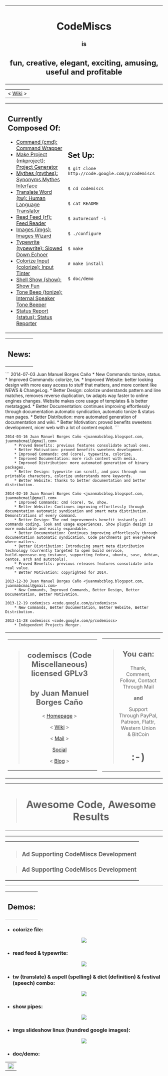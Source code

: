<table width='100%'>
<tr>
<td align='center'>
<h1>CodeMiscs</h1>
<h3>is</h3>
<h2>fun, creative, elegant, exciting, amusing, useful and profitable</h2>
</td>
</tr>
</table>

<table width='100%'>
<tr>
<td align='center'>
< <a href='http://code.google.com/p/codemiscs/wiki/'>Wiki</a> ><br>
</td>
</tr>
</table>

<table width='100%' align='center'>
<tr>
<td>
<h2>Currently Composed Of:</h2>
<ul><li><a href='Command.md'>Command (cmd): Command Wrapper</a>
</li><li><a href='MakeProject.md'>Make Project (mkproject): Project Generator</a>
</li><li><a href='Mythes.md'>Mythes (mythes): Synonyms Mythes Interface</a>
</li><li><a href='TranslateWord.md'>Translate Word (tw): Human Language Translator</a>
</li><li><a href='ReadFeed.md'>Read Feed (rf): Feed Reader</a>
</li><li><a href='Images.md'>Images (imgs): Images Wizard</a>
</li><li><a href='Typewrite.md'>Typewrite (typewrite): Slowed Down Echoer</a>
</li><li><a href='ColorizeInput.md'>Colorize Input (colorize): Input Tinter</a>
</li><li><a href='ShellShow.md'>Shell Show (show): Show Fun</a>
</li><li><a href='ToneBeep.md'>Tone Beep (tonize): Internal Speaker Tone Beeper</a>
</li><li><a href='StatusReport.md'>Status Report (status): Status Reporter</a>
</td>
<td>
<h2>Set Up:</h2>
<pre><code>$ git clone http://code.google.com/p/codemiscs<br>
$ cd codemiscs<br>
$ cat README<br>
$ autoreconf -i<br>
$ ./configure<br>
$ make<br>
# make install<br>
$ doc/demo<br>
</code></pre>
</td>
</tr>
</table></li></ul>

<table width='100%'>
<tr>
<td align='center'>
<h2>News:</h2>
</td>
</tr>
</table>
```
2014-07-03 Juan Manuel Borges Caño <juanmabcblog.blogspot.com, juanmabcmail@gmail.com> 
	* New Commands: tonize, status.
	* Improved Commands: colorize, tw.
	* Improved Website: better looking design with more easy access to stuff that matters, and more content like NEWS & ChangeLog.
	* Better Design: colorize understands pattern and line matches, removes reverse duplication, tw adapts way faster to online engines changes. Website makes core usage of templates & is better metatagged.
	* Better Documentation: continues improving effortlessly through documentation automatic syndication, automatic tonize & status man pages.
	* Better Distribution: more automated generation of documentation and wiki.
	* Better Motivation: proved benefits sweetens development, nicer web with a lot of content exploit.
```

```
2014-03-16 Juan Manuel Borges Caño <juanmabcblog.blogspot.com, juanmabcmail@gmail.com> 
	* Proved Benefits: previous features consolidate actual ones.
	* Better Motivation: proved benefits sweetens development.
	* Improved Commands: cmd (core), typewrite, colorize.
	* Improved Documentation: more rich content with media.
	* Improved Distribution: more automated generation of binary packages.
	* Better Design: typewrite can scroll, and pass through non printable characters, colorize understands more keywords.
	* Better Website: thanks to better documentation and better distribution.
```

```
2014-02-10 Juan Manuel Borges Caño <juanmabcblog.blogspot.com, juanmabcmail@gmail.com> 
	* Improved Commands: cmd (core), tw, show.
	* Better Website: Continues improving effortlessly through documentation automatic syndication and smart meta distribution. Demonstrations of every command.
	* Better Design: The cmd improvements benefit instantly all commands coding, look and usage experiences. Show plugin design is more modulable and easily expandable.
	* Better Documentation: Continues improving effortlessly through documentation automatic syndication. Code parchments got everywhere where matters.
	* Better Distribution: Introducing smart meta distribution technology (currently targeted to open build service, build.opensuse.org instance, supporting fedora, ubuntu, suse, debian, centos, arch and autotools).
	* Proved Benefits: previous releases features consolidate into real value.
	* Better Motivation: copyrighted for 2014.
```

```
2013-12-30 Juan Manuel Borges Caño <juanmabcblog.blogspot.com, juanmabcmail@gmail.com> 
	* New Commands, Improved Commands, Better Design, Better Documentation, Better Motivation.
```

```
2013-12-19 codemiscs <code.google.com/p/codemiscs>
	* New Commands, Better Documentation, Better Website, Better Distribution.
```

```
2013-11-28 codemiscs <code.google.com/p/codemiscs>
	* Independent Projects Merger.
```


<table width='100%' align='center'>
<tr>
<td>
<table width='100%'>
<blockquote><tr>
<blockquote><td align='center'>
<blockquote><h2>codemiscs (Code Miscellaneous) licensed GPLv3</h2>
<h2>by Juan Manuel Borges Caño</h2>
<p>
< <a href='http://code.google.com/p/codemiscs'>Homepage</a> ><br>
</p>
<p>
< <a href='http://code.google.com/p/codemiscs/wiki/'>Wiki</a> ><br>
</p>
<p>
< <a href='mailto:juanmabcmail@gmail.com'>Mail</a> ><br>
</p>
<p>
<a href='http://plus.google.com/+JuanManuelBorgesCaño'>Social</a>
</p>
<p>
< <a href='http://juanmabcblog.blogspot.com'>Blog</a> ><br>
</p>
</blockquote></td>
</blockquote></tr>
</table>
</td>
<td>
<table width='100%'>
<tr>
<blockquote><td align='center'>
<blockquote><h2>You can:</h2>
<p>
Thank, Comment, Follow, Contact Through Mail<br>
</p>
<p>
<strong>and</strong>
</p>
<p>
Support Through PayPal, Patreon, Flattr, Western Union & BitCoin<br>
</p>
<h1>:-)</h1>
</blockquote></td>
</blockquote></tr>
</table>
</td>
</tr>
</table></blockquote>

<table width='100%'>
<blockquote><tr>
<blockquote><td align='center'>
<blockquote><h1>Awesome Code, Awesome Results</h1>
</blockquote></td>
</blockquote></tr>
</table></blockquote>


---


<table width='100%'>
<blockquote><tr>
<blockquote><td align='center'>
<blockquote><h3>Ad Supporting CodeMiscs Development</h3></blockquote></blockquote></blockquote>

<blockquote><wiki:gadget url="http://goo.gl/Uql18" width="728" height="90" border="1" up_ad_client="1499394790009918" up_ad_slot="0061131168" up_ad_width="728" up_ad_height="90" /></blockquote>

<blockquote><h3>Ad Supporting CodeMiscs Development</h3>
</blockquote><blockquote></td>
</blockquote><blockquote></tr>
</table></blockquote>


---


<table width='100%'>
<tr>
<td align='center'>
<h2>Demos:</h2>
</td>
</tr>
</table>

  * <h3>colorize file:</h3>
<p align='center'>
<img src='https://codemiscs.googlecode.com/git/shots/Colorize/ColorizeFileCustom.png' />
</p>

  * <h3>read feed & typewrite:</h3>
<p align='center'>
<img src='https://codemiscs.googlecode.com/git/shots/TypeWrite/TypeWriteRFPhoronix.gif' />
</p>

  * <h3>tw (translate) & aspell (spelling) & dict (definition) & festival (speech) combo:</h3>
<p align='center'>
<img src='https://codemiscs.googlecode.com/git/shots/TranslateWord/LanguageCatalyst.png' />
</p>

  * <h3>show pipes:</h3>
<p align='center'>
<img src='https://codemiscs.googlecode.com/git/shots/Show/Pipes.gif' />
</p>

  * <h3>imgs slideshow linux (hundred google images):</h3>
<p align='center'>
<img src='https://codemiscs.googlecode.com/git/shots/Images/Linux.gif' />
</p>

  * <h3> doc/demo:</h3>
<table width='100%' align='center' height='100%'>
<tr>
<td align='center'>
<a href='http://www.youtube.com/watch?feature=player_embedded&v=2oz_u_iRIsM' target='_blank'><img src='http://img.youtube.com/vi/2oz_u_iRIsM/0.jpg' width='100%' height=56.25% /></a><br>
</td>
</tr>
</table>

<table width='100%'>
<blockquote><tr>
<blockquote><td align='center'>
<blockquote><h1>Awesome Code, Awesome Results</h1>
</blockquote></td>
</blockquote></tr>
</table></blockquote>


---


<table width='100%'>
<blockquote><tr>
<blockquote><td align='center'>
<blockquote><h3>Ad Supporting CodeMiscs Development</h3></blockquote></blockquote></blockquote>

<blockquote><wiki:gadget url="http://goo.gl/Uql18" width="728" height="90" border="1" up_ad_client="1499394790009918" up_ad_slot="0061131168" up_ad_width="728" up_ad_height="90" /></blockquote>

<blockquote><h3>Ad Supporting CodeMiscs Development</h3>
</blockquote><blockquote></td>
</blockquote><blockquote></tr>
</table></blockquote>


---


<table width='100%'>
<tr>
<td align='center'>
<h2>Set Up:</h2>
</td>
</tr>
</table>
```
$ git clone http://code.google.com/p/codemiscs
$ cd codemiscs
$ cat README
$ autoreconf -i
$ ./configure
$ make
# make install
$ doc/demo
```

<table width='100%'>
<tr>
<td align='center'>
<h2>Optional:</h2>
<p>
Proceed to NEWS, AUTHORS, COPYING, ChangeLog & PAYMENTS<br>
</p>
<p>
<strong>and</strong>
</p>
<p>
Enjoy the source code read<br>
</p>
</td>
</tr>
</table>

<table width='100%'>
<tr>
<td align='center'>
<h2>Packaging Research:</h2>
<p>
<a href='https://build.opensuse.org/package/show/home:juanmabcsuse/codemiscs'>Build Environment</a>
</p>
<p>
<a href='http://software.opensuse.org/download.html?project=home%3Ajuanmabcsuse&package=codemiscs'>Packages</a>
</p>
</td>
</tr>
</table>

<table width='100%'>
<tr>
<td align='center'>
<h2>Changes:</h2>
</td>
</tr>
</table>
```
2014-06-17 Juan Manuel Borges Caño <juanmabcblog.blogspot.com, juanmabcmail@gmail.com> 
	* Better Design: social tag
	* Improved Website: support ref
```

```
2014-06-03 Juan Manuel Borges Caño <juanmabcblog.blogspot.com, juanmabcmail@gmail.com> 
	* Improved Website: better looking design with more easy access to stuff that matters, and more content like NEWS & ChangeLog
	* Better Design: website makes core usage of templates
	* Better Distribution: more automated generation of documentation and wiki
	* Improved Motivation: web looks nicer with a lot of reusage
```

```
2014-05-30 Juan Manuel Borges Caño <juanmabcblog.blogspot.com, juanmabcmail@gmail.com> 
	* New Commands: tonize, status
	* Improved Commands: reverse profile unification
	* Better Documentation: continues improving effortlessly through documentation automatic syndication, tonize & status man pages
```

```
2014-05-29 Juan Manuel Borges Caño <juanmabcblog.blogspot.com, juanmabcmail@gmail.com> 
	* Improved Commands: colorize, tw
	* Better Design: colorize understands pattern and line matches, tw adapts way faster to online engines changes
	* Better Motivation: proved benefits sweetens development
	* Better Documentation: continues improving effortlessly through documentation automatic syndication 
```

```
2014-03-15 Juan Manuel Borges Caño <juanmabcblog.blogspot.com, juanmabcmail@gmail.com> 
	* Improved Distribution: more automated generation of binary packages
```

```
2014-03-13 Juan Manuel Borges Caño <juanmabcblog.blogspot.com, juanmabcmail@gmail.com> 
	* Proved Benefits: previous features consolidate actual ones
	* Better Motivation: proved benefits sweetens development
	* Improved Commands: cmd (core), typewrite, colorize
	* Improved Documentation: more rich content with media
	* Better Design: typewrite can scroll, and pass through non printable characters, colorize understands more keywords
	* Better Website: thanks to better documentation 
```

```
2014-03-11 Juan Manuel Borges Caño <juanmabcblog.blogspot.com, juanmabcmail@gmail.com> 
	* Improved Commands: tw, colorize, readfeed
	* Improved Documentation: more rich content with media
	* Better Website: thanks to better documentation 
```

```
2014-03-07 Juan Manuel Borges Caño <juanmabcblog.blogspot.com, juanmabcmail@gmail.com> 
	* Improved Commands: tw, colorize
	* Better Design: colorize understands color aliases and reverse profile
	* Better Motivation: tw adapts faster to online engines
	* Better Documentation: examples are more widely useful
	* Better Website: thanks to better documentation 
```

```
2014-02-10 Juan Manuel Borges Caño <juanmabcblog.blogspot.com, juanmabcmail@gmail.com> 
	* Improved Commands: show (beeper)
	* Better Website: demonstrations of every command
```

```
2014-01-13 Juan Manuel Borges Caño <juanmabcblog.blogspot.com, juanmabcmail@gmail.com> 
	* Improved Commands: show, tw
	* Better Design: show plugin design is more modulable and easily expandable
	* Better Documentation: code parchments got everywhere where matters
	* Better Motivation: copyrighted for 2014
```

```
2014-01-07 Juan Manuel Borges Caño <juanmabcblog.blogspot.com, juanmabcmail@gmail.com> 
	* Improved Commands: cmd (core)
	* Better Design: the cmd improvements benefit instantly all commands coding, look and usage experiences
	* Better Documentation: continues improving effortlessly through documentation automatic syndication 
	* Better Distribution: introducing smart meta distribution technology (currently targeted to open build service, build.opensuse.org instance, supporting fedora, ubuntu, suse, debian, centos, arch and autotools)
	* Better Website: continues improving effortlessly through documentation automatic syndication and smart meta distribution
	* Proved Benefits: previous releases features consolidate into real value
```

```
2013-12-30 Juan Manuel Borges Caño <juanmabcblog.blogspot.com, juanmabcmail@gmail.com> 
	* New Commands: show
	* Improved Commands: cmd, colorize, typewrite
	* Better Design: the colorize improvements benefit the look of all commands, typewrite with sound and speed modes is a pleasure, show is richer and smarter
	* Better Documentation: with an entertaining demo, real use cases examples and code parchments
	* Better Motivation: previous efforts consolidate giving faster, straightforward, easy results
```

```
2013-12-19 Juan Manuel Borges Caño <juanmabcblog.blogspot.com, juanmabcmail@gmail.com> 
	* New Commands: typewriter, colorize
	* Better Documentation: good writing once and automatic syndication everywhere consistency (--help, --man, manuals, homepage)
	* Better Website: through documentation automatic syndication technology
	* Better Distribution: checks for every dependent command in use, minimized overhead for new command additions
```

```
2013-11-28 Juan Manuel Borges Caño <juanmabcblog.blogspot.com, juanmabcmail@gmail.com> 
	* Independent Projects Merger: command, make project, read feed, translateword and images
```

<table width='100%'>
<blockquote><tr>
<blockquote><td align='center'>
<blockquote><h1>Awesome Code, Awesome Results</h1>
</blockquote></td>
</blockquote></tr>
</table></blockquote>


---


<table width='100%'>
<blockquote><tr>
<blockquote><td align='center'>
<blockquote><h3>Ad Supporting CodeMiscs Development</h3></blockquote></blockquote></blockquote>

<blockquote><wiki:gadget url="http://goo.gl/Uql18" width="728" height="90" border="1" up_ad_client="1499394790009918" up_ad_slot="0061131168" up_ad_width="728" up_ad_height="90" /></blockquote>

<blockquote><h3>Ad Supporting CodeMiscs Development</h3>
</blockquote><blockquote></td>
</blockquote><blockquote></tr>
</table></blockquote>


---


<table width='100%' align='center'>
<tr>
<td>
<ul><li><a href='Command.md'>Command (cmd): Command Wrapper</a>
</li><li><a href='MakeProject.md'>Make Project (mkproject): Project Generator</a>
</li><li><a href='Mythes.md'>Mythes (mythes): Synonyms Mythes Interface</a>
</li><li><a href='TranslateWord.md'>Translate Word (tw): Human Language Translator</a>
</li><li><a href='ReadFeed.md'>Read Feed (rf): Feed Reader</a>
</li><li><a href='Images.md'>Images (imgs): Images Wizard</a>
</li><li><a href='Typewrite.md'>Typewrite (typewrite): Slowed Down Echoer</a>
</li><li><a href='ColorizeInput.md'>Colorize Input (colorize): Input Tinter</a>
</li><li><a href='ShellShow.md'>Shell Show (show): Show Fun</a>
</li><li><a href='ToneBeep.md'>Tone Beep (tonize): Internal Speaker Tone Beeper</a>
</li><li><a href='StatusReport.md'>Status Report (status): Status Reporter</a>
</td>
<td>
<table width='100%'>
</li></ul><blockquote><tr>
<blockquote><td align='center'>
<blockquote><h2>codemiscs (Code Miscellaneous) licensed GPLv3</h2>
<h2>by Juan Manuel Borges Caño</h2>
<p>
< <a href='http://code.google.com/p/codemiscs'>Homepage</a> ><br>
</p>
<p>
< <a href='http://code.google.com/p/codemiscs/wiki/'>Wiki</a> ><br>
</p>
<p>
< <a href='mailto:juanmabcmail@gmail.com'>Mail</a> ><br>
</p>
<p>
<a href='http://plus.google.com/+JuanManuelBorgesCaño'>Social</a>
</p>
<p>
< <a href='http://juanmabcblog.blogspot.com'>Blog</a> ><br>
</p>
</blockquote></td>
</blockquote></tr>
</table>
</td>
</tr>
</table></blockquote>

<table width='100%'>
<blockquote><tr>
<blockquote><td align='center'>
<blockquote><h2>You can:</h2>
<p>
Thank, Comment, Follow, Contact Through Mail<br>
</p>
<p>
<strong>and</strong>
</p>
<p>
Support Through PayPal, Patreon, Flattr, Western Union & BitCoin<br>
</p>
<h1>:-)</h1>
</blockquote></td>
</blockquote></tr>
</table></blockquote>

<table width='100%'>
<blockquote><tr>
<blockquote><td align='center'>
<blockquote><p>
Copyright (C) 2007 - 2014<br>
</p>
<p>
<a href='http://plus.google.com/+JuanManuelBorgesCaño'>Juan Manuel Borges Caño</a>
</p>
</blockquote></td>
</blockquote></tr>
</table>